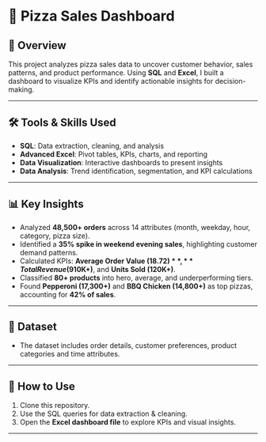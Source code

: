 # 🍕 Pizza Sales Dashboard  

## 📌 Overview  
This project analyzes pizza sales data to uncover customer behavior, sales patterns, and product performance. Using **SQL** and **Excel**, I built a dashboard to visualize KPIs and identify actionable insights for decision-making.  

---

## 🛠 Tools & Skills Used  
- **SQL**: Data extraction, cleaning, and analysis  
- **Advanced Excel**: Pivot tables, KPIs, charts, and reporting  
- **Data Visualization**: Interactive dashboards to present insights  
- **Data Analysis**: Trend identification, segmentation, and KPI calculations  

---

## 📊 Key Insights  
- Analyzed **48,500+ orders** across 14 attributes (month, weekday, hour, category, pizza size).  
- Identified a **35% spike in weekend evening sales**, highlighting customer demand patterns.  
- Calculated KPIs: **Average Order Value ($18.72)**, **Total Revenue ($910K+)**, and **Units Sold (120K+)**.  
- Classified **80+ products** into hero, average, and underperforming tiers.  
- Found **Pepperoni (17,300+)** and **BBQ Chicken (14,800+)** as top pizzas, accounting for **42% of sales**.  

---

## 📂 Dataset  
- The dataset includes order details, customer preferences, product categories and time attributes.  

---

## 🚀 How to Use  
1. Clone this repository.  
2. Use the SQL queries for data extraction & cleaning.  
3. Open the **Excel dashboard file** to explore KPIs and visual insights.  

---
